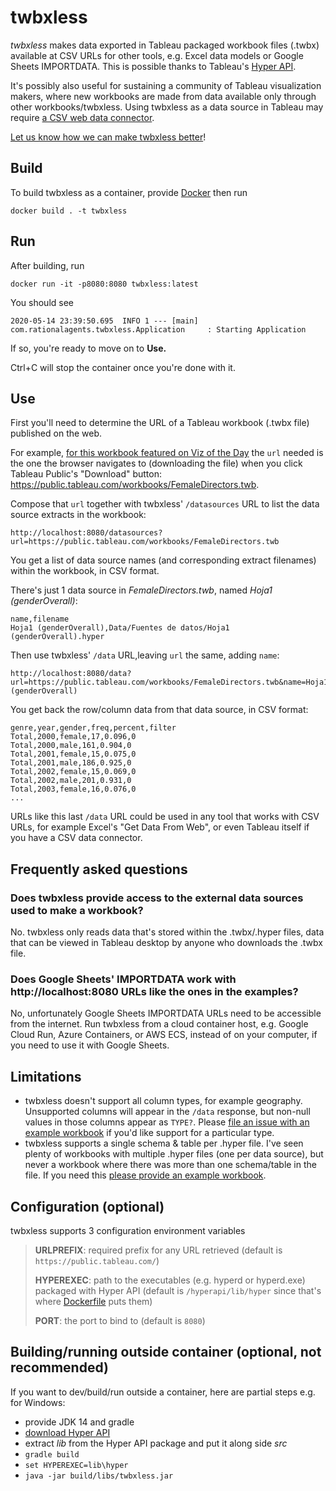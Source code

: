 # twbxless

*twbxless* makes data exported in Tableau packaged workbook files (.twbx) available at CSV URLs for other tools,
e.g. Excel data models or Google Sheets IMPORTDATA. This is possible thanks to Tableau's
[Hyper API](https://help.tableau.com/current/api/hyper_api/en-us/index.html).

It's possibly also useful for sustaining a community of Tableau visualization makers, where new workbooks are made from data available only through other workbooks/twbxless. Using twbxless as a data source in Tableau may require [a CSV web data connector](https://help.tableau.com/current/pro/desktop/en-us/examples_web_data_connector.htm).

[Let us know how we can make twbxless better](/../../issues)!

## Build

To build twbxless as a container, provide
[Docker](https://hub.docker.com/search?q=&type=edition&offering=community&sort=updated_at&order=desc)
then run

```
docker build . -t twbxless
```

## Run

After building, run

```
docker run -it -p8080:8080 twbxless:latest
```

You should see

```
2020-05-14 23:39:50.695  INFO 1 --- [main] com.rationalagents.twbxless.Application     : Starting Application
```

If so, you're ready to move on to **Use.**

Ctrl+C will stop the container once you're done with it.

## Use

First you'll need to determine the URL of a Tableau workbook (.twbx file) published on the web.

For example, [for this workbook featured on Viz of the Day](https://public.tableau.com/profile/maximiliano4575#!/vizhome/FemaleDirectors/FemaleDirectors)
the `url` needed is the one the browser navigates to (downloading the file) when you click Tableau Public's "Download" button: <https://public.tableau.com/workbooks/FemaleDirectors.twb>.

Compose that `url` together with twbxless' `/datasources` URL to list the data source extracts in the workbook:

```
http://localhost:8080/datasources?url=https://public.tableau.com/workbooks/FemaleDirectors.twb
```

You get a list of data source names (and corresponding extract filenames) within the workbook, in CSV format.

There's just 1 data source in *FemaleDirectors.twb*, named *Hoja1 (genderOverall)*:

```
name,filename
Hoja1 (genderOverall),Data/Fuentes de datos/Hoja1 (genderOverall).hyper
```

Then use twbxless' `/data` URL,leaving `url` the same, adding `name`:

```
http://localhost:8080/data?url=https://public.tableau.com/workbooks/FemaleDirectors.twb&name=Hoja1 (genderOverall)
```

You get back the row/column data from that data source, in CSV format:

```
genre,year,gender,freq,percent,filter
Total,2000,female,17,0.096,0
Total,2000,male,161,0.904,0
Total,2001,female,15,0.075,0
Total,2001,male,186,0.925,0
Total,2002,female,15,0.069,0
Total,2002,male,201,0.931,0
Total,2003,female,16,0.076,0
...
```

URLs like this last `/data` URL could be used in any tool that works with CSV URLs, for example Excel's "Get Data From Web", or even Tableau itself if you have a CSV data connector.

## Frequently asked questions

### Does twbxless provide access to the external data sources used to make a workbook?

No. twbxless only reads data that's stored within the .twbx/.hyper files, data that can be viewed in Tableau desktop by anyone who downloads the .twbx file.

### Does Google Sheets' IMPORTDATA work with http://localhost:8080 URLs like the ones in the examples?

No, unfortunately Google Sheets IMPORTDATA URLs need to be accessible from the internet. Run twbxless from a cloud container host,
e.g. Google Cloud Run, Azure Containers, or AWS ECS, instead of on your computer, if you need to use it with Google Sheets.

## Limitations

- twbxless doesn't support all column types, for example geography. Unsupported columns will appear in the `/data` response, but
non-null values in those columns appear as `TYPE?`. Please [file an issue with an example workbook](/../../issues) if you'd like
support for a particular type.
- twbxless supports a single schema & table per .hyper file. I've seen plenty of workbooks with multiple .hyper files (one per
data source), but never a workbook where there was more than one schema/table in the file. If you need this
[please provide an example workbook](/../../issues/4).

## Configuration (optional)

twbxless supports 3 configuration environment variables

> **URLPREFIX**: required prefix for any URL retrieved (default is `https://public.tableau.com/`)
>
> **HYPEREXEC**: path to the executables (e.g. hyperd or hyperd.exe) packaged with Hyper API (default is `/hyperapi/lib/hyper` since that's where [Dockerfile](Dockerfile) puts them)
>
> **PORT**: the port to bind to (default is `8080`)

## Building/running outside container (optional, not recommended)

If you want to dev/build/run outside a container, here are partial steps e.g. for Windows:

- provide JDK 14 and gradle
- [download Hyper API](https://tableau.com/support/releases/hyper-api/latest)
- extract *lib* from the Hyper API package and put it along side *src*
- `gradle build`
- `set HYPEREXEC=lib\hyper`
- `java -jar build/libs/twbxless.jar`
